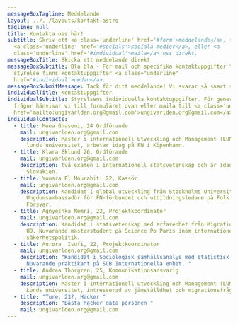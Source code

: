 ```yaml
---
messageBoxTagline: Meddelande
layout: ../../layouts/kontakt.astro
tagline: null
title: Kontakta oss här!
subtitle: Skriv ett <a class='underline' href='#form'>meddelande</a>, följ våra
  <a class='underline' href='#socials'>sociala medier</a>, eller <a
  class='underline' href='#individual'>maila</a> oss direkt.
messageBoxTitle: Skicka ett meddelande direkt
messageBoxSubtitle: Bla bla - För mail och specifika kontaktuppgifter till vår
  styrelse finns kontaktuppgifter <a class="underline"
  href='#individual'>nedan</a>.
messageBoxSubmitMessage: Tack för ditt meddelande! Vi svarar så snart som möjligt.
individualTitle: Kontaktuppgifter
individualSubtitle: Styrelsens individuella kontaktuppgifter. För generella
  frågor hänvisar vi till formuläret ovan eller maila till <a class='underline'
  href='mailto:ungivarlden.org@gmail.com'>ungivarlden.org@gmail.com</a>
individualContacts:
  - title: Mona Ghasemi, 24 Ordförande
    mail: ungivarlden.org@gmail.com
    description: Master i internationell Utveckling och Management (LUMID) från
      lunds universitet, arbetar idag på FN i Köpenhamn.
  - title: Klara Eklund 26, Ordförande
    mail: ungivarlden.org@gmail.com
    description: två examen i internationell statsvetenskap och är idag EU trainee i
      Slovakien.
  - title: Yousra El Mourabit, 22, Kassör
    mail: ungivarlden.org@gmail.com
    description: Kandidat i global utveckling från Stockholms Universitet.
      Ungdomsambassadör för FN-förbundet och utbildningsledare på Folk och
      Försvar.
  - title: Agnyeshka Nemri, 22, Projektkoordinator
    mail: ungivarlden.org@gmail.com
    description: Kandidat i statsvetenskap med erfarenhet från Migrationsverket och
      UD. Nuvarande masterstudent på Science Po Paris inom internationell
      säkerhetspolitik.
  - title: Aurora  Isufi, 22, Projektkoordinator
    mail: ungivarlden.org@gmail.com
    description: "Kandidat i Sociologisk samhällsanalys med statistisk fördjupning.
      Nuvarande praktikant på SCB Internationella enhet. "
  - title: Andrea Thorgren, 25, Kommunikationsansvarig
    mail: ungivarlden.org@gmail.com
    description: Master i internationell utveckling och Management (LUMID) från
      Lunds universitet, intresserad av jämställdhet och migrationsfrågor.
  - title: "Ture, 23?, Hacker "
    description: "Bästa hacker data personen "
    mail: ungivarlden.org@gmail.com
---
```

